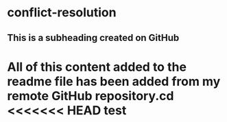 # conflict-resolution

## This is a subheading created on GitHub

All of this content added to the readme file has been added from my remote GitHub repository.cd
<<<<<<< HEAD
test
===
